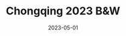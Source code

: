 ---
featured_image: chongqing-2023-bw-21.jpg
title: Chongqing 2023 B&W
date: 2023-05-01
keywords: [film]
resources:
  - src: chongqing-2023-bw-01.jpg
    title: <i>Dimensions of Civilization </i>, Sichuan Fine Arts Institute
  - src: chongqing-2023-bw-02.jpg
    title: <i>Dimensions of Civilization </i>, Sichuan Fine Arts Institute
  - src: chongqing-2023-bw-03.jpg
    title: <i>Dimensions of Civilization </i>, Sichuan Fine Arts Institute
  - src: chongqing-2023-bw-04.jpg
    title: <i>Dimensions of Civilization </i>, Sichuan Fine Arts Institute
  - src: chongqing-2023-bw-05.jpg
    title: <a href="https://www.tate.org.uk/art/artworks/pistoletto-venus-of-the-rags-t12200"><i>Venus of the Rags</i>, by Michelangelo Pistoletto</a>, originally created in 1967.<br><br><i>Dimensions of Civilization </i>, Sichuan Fine Arts Institute
  - src: chongqing-2023-bw-08.jpg
    title: no caption needed
  - src: chongqing-2023-bw-15.jpg
    title : fitter, happier… drinking too 
  - src: chongqing-2023-bw-19.jpg
    title: the eye of Godard
  - src: chongqing-2023-bw-22.jpg
    title: Slow down!
  - src: chongqing-2023-bw-24.jpg
    title: reader, fisher, swimmer
  - src: chongqing-2023-bw-15.jpg
    title: canoeing on Jialing River?
---